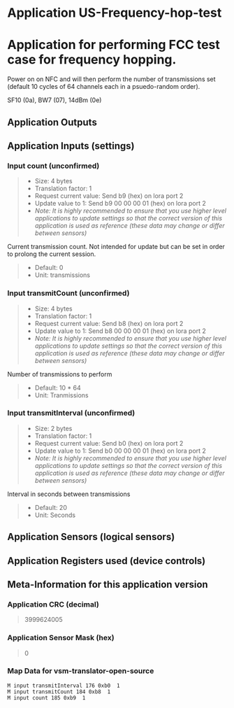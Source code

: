 
# Application US-Frequency-hop-test


# Application for performing FCC test case for frequency hopping.

Power on on NFC and will then perform the number of transmissions set (default 10 cycles of 64 channels
each in a psuedo-random order).

SF10 (0a), BW7 (07), 14dBm (0e)


## Application Outputs


## Application Inputs (settings)


### Input count (unconfirmed)

> - Size: 4 bytes
> - Translation factor: 1
> - Request current value: Send b9 (hex) on lora port 2
> - Update value to 1: Send b9 00 00 00 01 (hex) on lora port 2
> - *Note: It is highly recommended to ensure that you use higher level applications to update settings so that the correct version of this application is used as reference (these data may change or differ between sensors)*

Current transmission count. Not intended for update but can be set in order to
prolong the current session.

> - Default: 0
> - Unit: transmissions

### Input transmitCount (unconfirmed)

> - Size: 4 bytes
> - Translation factor: 1
> - Request current value: Send b8 (hex) on lora port 2
> - Update value to 1: Send b8 00 00 00 01 (hex) on lora port 2
> - *Note: It is highly recommended to ensure that you use higher level applications to update settings so that the correct version of this application is used as reference (these data may change or differ between sensors)*

Number of transmissions to perform

> - Default: 10 * 64
> - Unit: Tranmissions


### Input transmitInterval (unconfirmed)

> - Size: 2 bytes
> - Translation factor: 1
> - Request current value: Send b0 (hex) on lora port 2
> - Update value to 1: Send b0 00 00 00 01 (hex) on lora port 2
> - *Note: It is highly recommended to ensure that you use higher level applications to update settings so that the correct version of this application is used as reference (these data may change or differ between sensors)*

Interval in seconds between transmissions

> - Default: 20
> - Unit: Seconds


## Application Sensors (logical sensors)


## Application Registers used (device controls)


## Meta-Information for this application version



### Application CRC (decimal)

 > 3999624005

### Application Sensor Mask (hex)

 > 0

### Map Data for vsm-translator-open-source

```
M input transmitInterval 176 0xb0  1
M input transmitCount 184 0xb8  1
M input count 185 0xb9  1

```

